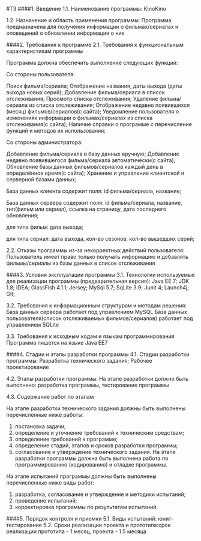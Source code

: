 #ТЗ
####1. Введение 
1.1. Наименование программы: KinoKino

1.2. Назначение и область применения программы: Программа предназначена для получения информации о фильмах/сериалах и оповещений о обновлении информации о них

####2. Требования к программе 
2.1. Требования к функциональным характеристикам программы

Программа должна обеспечить выполнение следующих функций:

Со стороны пользователя: 

Поиск фильма/сериала;
Отображение названия, даты выхода (даты выхода новых серий);
Добавление фильма/сериала в список отслеживания;
Просмотр списка отслеживания;
Удаление фильма/сериала из списка отслеживания;
Отображение недавно появившихся (месяц) фильмов/сериалов(с сайта);
Уведомление пользователя о изменениях информации о фильмах/сериалах из списка отслеживания(с сайта);
Наличие справки о программе с перечисление функций и методов их использования;

Со стороны администратора:

Добавление фильма/сериала в базу данных вручную;
Добавление недавно появившегося фильма/сериала автоматически(с сайта);
Обновление базы данных фильмов/сериалов каждый день в определённое время(с сайта);
Хранение и управление клиентской и серверной базами данных;

База данных клиента содержит поля: id фильма/сериала, название;

База данных сервера содержит поля: id фильма/сериала, название, тип(фильм или сериал), ссылка на страницу, дата последнего обновления;

для типа фильм: дата выхода;

для типа сериал: дата выхода, кол-во сезонов, кол-во вышедших серий;




2.2. Отказы программы из-за некорректных действий пользователя:
Пользователь имеет право только получать информацию и добавлять фильмы/сериалы из базы данных в список отслеживания

####3. Условия эксплуатации программы 
3.1. Технологии используемые для реализации программы (предварительная версия):
Java EE 7;
JDK 1.8;
IDEA;
GlassFish 4.1.1;
Jersey;
MySql 5.7;
SqLite 3.9;
Junit 4;
Launch4j;
Git;

3.2. Требования к информационным структурам и методам решения:
База данных сервера работает под управлением MySQL
База данных пользователя(список отслеживаемых фильмов/сериалов) работает под управлением SQLite

3.3. Требования к исходным кодам и языкам программирования 
Программа пишется на языке Java EE7

####4. Стадии и этапы разработки программы
4.1. Стадии разработки программы:
Разработка технического задания;
Рабочее проектирование

4.2. Этапы разработки программы:
На этапе разработки должно быть выполнено: разработка программы, тестирование программы

4.3. Содержание работ по этапам 

На этапе разработки технического задания должны быть выполнены перечисленные ниже работы: 
1. постановка задачи; 
2. определение и уточнение требований к техническим средствам; 
3. определение требований к программе; 
4. определение стадий, этапов и сроков разработки программы;
5. согласование и утверждение технического задания. 
На этапе разработки программы должна быть выполнена работа по программированию (кодированию) и отладке программы. 

На этапе испытаний программы должны быть выполнены перечисленные ниже виды работ: 
1. разработка, согласование и утверждение и методики испытаний; 
2. проведение испытаний; 
3. корректировка программы по результатам испытаний. 

####5. Порядок контроля и приемки 
5.1. Виды испытаний: 
юнит-тестирование
5.2. Сроки реализации проекта и прототипа:срок реализации прототипа - 1 месяц, проекта - 1.5 месяца

